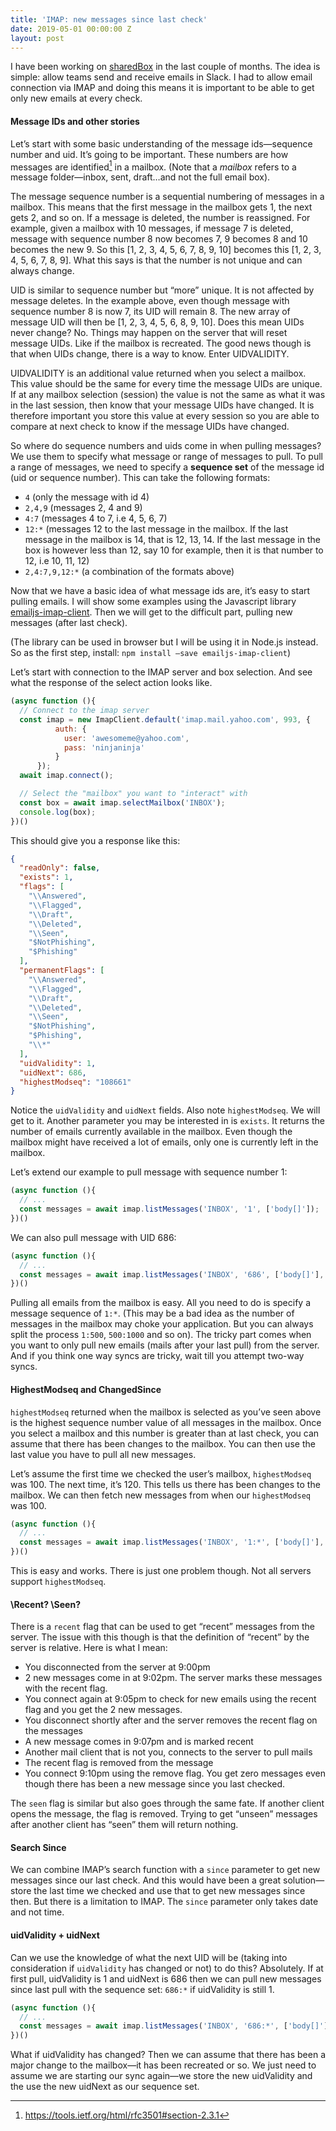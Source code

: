 ```yaml
---
title: 'IMAP: new messages since last check'
date: 2019-05-01 00:00:00 Z
layout: post
---
```


I have been working on [sharedBox](https://sharedbox.app/) in the last couple of months. The idea is simple: allow teams send and receive emails in Slack. I had to allow email connection via IMAP and doing this means it is important to be able to get only new emails at every check.

#### Message IDs and other stories

Let’s start with some basic understanding of the message ids—sequence number and uid. It’s going to be important.  These numbers are how messages are identified[^1] in a mailbox. (Note that a *mailbox* refers to a message folder—inbox, sent, draft…and not the full email box). 

The message sequence number is a sequential numbering of messages in a mailbox. This means that the first message in the mailbox gets 1, the next gets 2, and so on. If a message is deleted, the number is reassigned. For example, given a mailbox with 10 messages, if message 7 is deleted, message with sequence number 8 now becomes 7, 9 becomes 8 and 10 becomes the new 9. So this [1, 2, 3, 4, 5, 6, 7, 8, 9, 10] becomes this [1, 2, 3, 4, 5, 6, 7, 8, 9]. What this says is that the number is not unique and can always change.

UID is similar to sequence number but “more” unique. It is not affected by message deletes. In the example above, even though message with sequence number 8 is now 7, its UID will remain 8. The new array of message UID will then be [1, 2, 3, 4, 5, 6, 8, 9, 10]. Does this mean UIDs never change? No. Things may happen on the server that will reset message UIDs. Like if the mailbox is recreated. The good news though is that when UIDs change, there is a way to know. Enter UIDVALIDITY. 

UIDVALIDITY is an additional value returned when you select a mailbox. This value should be the same for every time the message UIDs are unique. If at any mailbox selection (session) the value is not the same as what it was in the last session, then know that your message UIDs have changed. It is therefore important you store this value at every session so you are able to compare at next check to know if the message UIDs have changed.

So where do sequence numbers and uids come in when pulling messages? We use them to specify what message or range of messages to pull. To pull a range of messages, we need to specify a **sequence set** of the message id (uid or sequence number).  This can take the following formats:

- `4` (only the message with id 4)
- `2,4,9` (messages 2, 4 and 9)
- `4:7` (messages 4 to 7, i.e 4, 5, 6, 7)
- `12:*` (messages 12 to the last message in the mailbox. If the last message in the mailbox is 14, that is 12, 13, 14. If the last message in the box is however less than 12, say 10 for example, then it is that number to 12, i.e 10, 11, 12)
- `2,4:7,9,12:*` (a combination of the formats above)

Now that we have a basic idea of what message ids are, it’s easy to start pulling emails. I will show some examples using the Javascript library [emailjs-imap-client](https://github.com/emailjs/emailjs-imap-client). Then we will get to the difficult part, pulling new messages (after last check).

(The library can be used in browser but I will be using it in Node.js instead. So as the first step, install:  `npm install —save emailjs-imap-client`)

Let’s start with connection to the IMAP server and box selection. And see what the response of the select action looks like.

```js
(async function (){
  // Connect to the imap server
  const imap = new ImapClient.default('imap.mail.yahoo.com', 993, {
          auth: {
            user: 'awesomeme@yahoo.com',
            pass: 'ninjaninja'
          }
      });
  await imap.connect();

  // Select the "mailbox" you want to "interact" with
  const box = await imap.selectMailbox('INBOX');
  console.log(box);
})()
```

This should give you a response like this:

```json
{
  "readOnly": false,
  "exists": 1,
  "flags": [
    "\\Answered",
    "\\Flagged",
    "\\Draft",
    "\\Deleted",
    "\\Seen",
    "$NotPhishing",
    "$Phishing"
  ],
  "permanentFlags": [
    "\\Answered",
    "\\Flagged",
    "\\Draft",
    "\\Deleted",
    "\\Seen",
    "$NotPhishing",
    "$Phishing",
    "\\*"
  ],
  "uidValidity": 1,
  "uidNext": 686,
  "highestModseq": "108661"
}
```

Notice the `uidValidity` and `uidNext` fields. Also note `highestModseq`. We will get to it. Another parameter you may be interested in is `exists`. It returns the number of emails currently available in the mailbox. Even though the mailbox might have received a lot of emails, only one is currently left in the mailbox.

Let’s extend our example to pull message with sequence number 1:

```js
(async function (){
  // ...
  const messages = await imap.listMessages('INBOX', '1', ['body[]']);
})()
```

We can also pull message with UID 686:

```js
(async function (){
  // ...
  const messages = await imap.listMessages('INBOX', '686', ['body[]'], {byUid: true});
})()
```

Pulling all emails from the mailbox is easy. All you need to do is specify a message sequence of `1:*`. (This may be a bad idea as the number of messages in the mailbox may choke your application. But you can always split the process `1:500`, `500:1000` and so on). The tricky part comes when you want to only pull new emails (mails after your last pull) from the server. And if you think one way syncs are tricky, wait till you attempt two-way syncs. 

#### HighestModseq and ChangedSince

`highestModseq` returned when the mailbox is selected as you’ve seen above is the highest sequence number value of all messages in the mailbox. Once you select a mailbox and this number is greater than at last check, you can assume that there has been changes to the mailbox. You can then use the last value you have to pull all new messages.

Let’s assume the first time we checked the user’s mailbox, `highestModseq` was 100. The next time, it’s 120. This tells us there has been changes to the mailbox. We can then fetch new messages from when our `highestModseq` was 100.

```js
(async function (){
  // ...
  const messages = await imap.listMessages('INBOX', '1:*', ['body[]'], {changedSince: '100'});
})()
```

This is easy and works. There is just one problem though. Not all servers support `highestModseq`.

#### \Recent? \Seen?

There is a `recent` flag that can be used to get “recent” messages from the server. The issue with this though is that the definition of “recent” by the server is relative. Here is what I mean:
- You disconnected from the server at 9:00pm
- 2 new messages come in at 9:02pm. The server marks these messages with the recent flag.
- You connect again at 9:05pm to check for new emails using the recent flag and you get the 2 new messages.
- You disconnect shortly after and the server removes the recent flag on the messages
- A new message comes in 9:07pm and is marked recent
- Another mail client that is not you, connects to the server to pull mails
- The recent flag is removed from the message
- You connect 9:10pm using the remove flag. You get zero messages even though there has been a new message since you last checked.

The `seen` flag is similar but also goes through the same fate. If another client opens the message, the flag is removed. Trying to get “unseen” messages after another client has “seen” them will return nothing. 

#### Search Since

We can combine IMAP’s search function with a `since` parameter to get new messages since our last check. And this would have been a great solution—store the last time we checked and use that to get new messages since then. But there is a limitation to IMAP. The `since` parameter only takes date and not time.

#### uidValidity + uidNext

Can we use the knowledge of what the next UID will be (taking into consideration if `uidValidity` has changed or not) to do this? Absolutely. If at first pull, uidValidity is 1 and uidNext is 686 then we can pull new messages since last pull with the sequence set: `686:*` if uidValidity is still 1.

```js
(async function (){
  // ...
  const messages = await imap.listMessages('INBOX', '686:*', ['body[]'], {byUid: true});
})()
```

What if uidValidity has changed? Then we can assume that there has been a major change to the mailbox—it has been recreated or so. We just need to assume we are starting our sync again—we store the new uidValidity and the use the new uidNext as our sequence set.

[^1]: https://tools.ietf.org/html/rfc3501#section-2.3.1
